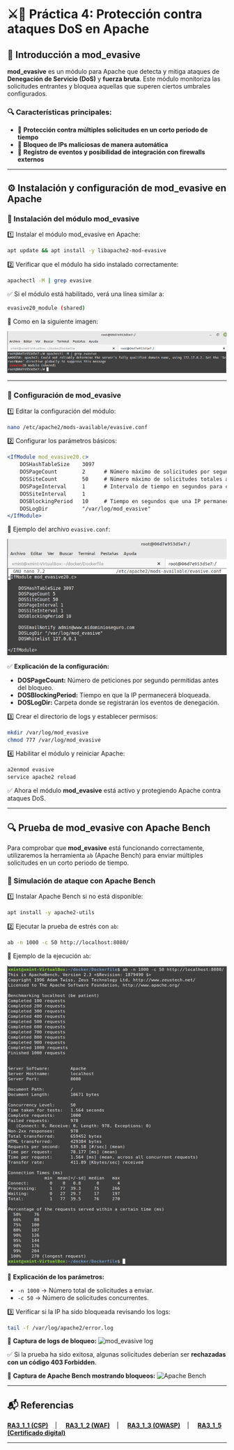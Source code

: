# ⚔️🚫 Práctica 4: Protección contra ataques DoS en Apache

## 📌 Introducción a mod_evasive

**mod_evasive** es un módulo para Apache que detecta y mitiga ataques de **Denegación de Servicio (DoS)** y **fuerza bruta**. Este módulo monitoriza las solicitudes entrantes y bloquea aquellas que superen ciertos umbrales configurados.

### 🔍 Características principales:
- 🚫 **Protección contra múltiples solicitudes en un corto periodo de tiempo**
- 🚫 **Bloqueo de IPs maliciosas de manera automática**
- 🚫 **Registro de eventos y posibilidad de integración con firewalls externos**

---

## ⚙️ Instalación y configuración de mod_evasive en Apache

### 🔹 Instalación del módulo mod_evasive

1️⃣ Instalar el módulo mod_evasive en Apache:
```bash
apt update && apt install -y libapache2-mod-evasive
```

2️⃣ Verificar que el módulo ha sido instalado correctamente:
```bash
apachectl -M | grep evasive
```
✅ Si el módulo está habilitado, verá una línea similar a:
```bash
evasive20_module (shared)
```
📸 Como en la siguiente imagen:

![evasive-module](https://github.com/XaviGimReu/PPS-10836126/blob/main/template-main/RA3/RA3_1/assets/Ataques%20DDos/1.png)

---

### 🔹 Configuración de mod_evasive

1️⃣ Editar la configuración del módulo:
```bash
nano /etc/apache2/mods-available/evasive.conf
```

2️⃣ Configurar los parámetros básicos:
```apache
<IfModule mod_evasive20.c>
    DOSHashTableSize    3097
    DOSPageCount        2      # Número máximo de solicitudes por segundo antes del bloqueo
    DOSSiteCount        50     # Número máximo de solicitudes totales al servidor
    DOSPageInterval     1      # Intervalo de tiempo en segundos para contar las solicitudes
    DOSSiteInterval     1
    DOSBlockingPeriod   10     # Tiempo en segundos que una IP permanecerá bloqueada
    DOSLogDir           "/var/log/mod_evasive"
</IfModule>
```
📸 Ejemplo del archivo `evasive.conf`:

![evasive.conf](https://github.com/XaviGimReu/PPS-10836126/blob/main/template-main/RA3/RA3_1/assets/Ataques%20DDos/2.png)


✅ **Explicación de la configuración:**
- **DOSPageCount:** Número de peticiones por segundo permitidas antes del bloqueo.
- **DOSBlockingPeriod:** Tiempo en que la IP permanecerá bloqueada.
- **DOSLogDir:** Carpeta donde se registrarán los eventos de denegación.

3️⃣ Crear el directorio de logs y establecer permisos:
```bash
mkdir /var/log/mod_evasive
chmod 777 /var/log/mod_evasive
```

4️⃣ Habilitar el módulo y reiniciar Apache:
```bash
a2enmod evasive
service apache2 reload
```

✅ Ahora el módulo **mod_evasive** está activo y protegiendo Apache contra ataques DoS.

---

## 🔍 **Prueba de mod_evasive con Apache Bench**

Para comprobar que **mod_evasive** está funcionando correctamente, utilizaremos la herramienta `ab` (Apache Bench) para enviar múltiples solicitudes en un corto periodo de tiempo.

### 🔹 Simulación de ataque con Apache Bench

1️⃣ Instalar Apache Bench si no está disponible:
```bash
apt install -y apache2-utils
```

2️⃣ Ejecutar la prueba de estrés con `ab`:
```bash
ab -n 1000 -c 50 http://localhost:8080/
```
📸 Ejemplo de la ejecución `ab`:

![ab](https://github.com/XaviGimReu/PPS-10836126/blob/main/template-main/RA3/RA3_1/assets/Ataques%20DDos/3.png)

📌 **Explicación de los parámetros:**
- `-n 1000` → Número total de solicitudes a enviar.
- `-c 50` → Número de solicitudes concurrentes.

3️⃣ Verificar si la IP ha sido bloqueada revisando los logs:
```bash
tail -f /var/log/apache2/error.log
```
📸 **Captura de logs de bloqueo:**
![mod_evasive log](https://github.com/XaviGimReu/PPS-10836126/blob/main/template-main/RA3/RA3_1/assets/DOS/1.png)

✅ Si la prueba ha sido exitosa, algunas solicitudes deberían ser **rechazadas con un código 403 Forbidden**.

📸 **Captura de Apache Bench mostrando bloqueos:**
![Apache Bench](https://github.com/XaviGimReu/PPS-10836126/blob/main/template-main/RA3/RA3_1/assets/DOS/2.png)


---

## 📬 Referencias
**[RA3_1_1 (CSP)](https://github.com/XaviGimReu/PPS-10836126/tree/main/template-main/RA3/RA3_1/RA3_1_1)**&nbsp;&nbsp;&nbsp; | &nbsp;&nbsp;&nbsp;
**[RA3_1_2 (WAF)](https://github.com/XaviGimReu/PPS-10836126/tree/main/template-main/RA3/RA3_1/RA3_1_2)**&nbsp;&nbsp;&nbsp; | &nbsp;&nbsp;&nbsp;
**[RA3_1_3 (OWASP)](https://github.com/XaviGimReu/PPS-10836126/tree/main/template-main/RA3/RA3_1/RA3_1_3)**&nbsp;&nbsp;&nbsp; | &nbsp;&nbsp;&nbsp;
**[RA3_1_5 (Certificado digital)](https://github.com/XaviGimReu/PPS-10836126/tree/main/template-main/RA3/RA3_1/RA3_1_5)**

---

